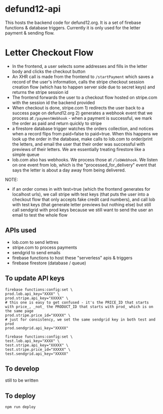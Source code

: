 # defund12-api

This hosts the backend code for defund12.org. It is a set of firebase functions & database triggers. Currently it is only used for the letter payment & sending flow.

# Letter Checkout Flow
- In the frontend, a user selects some addresses and fills in the letter body and clicks the checkout button
- An XHR call is made from the frontend to `/startPayment` which saves a record of the user's information, calls the stripe checkout session creation flow (which has to happen server side due to secret keys) and returns the stripe session id
- The frontend forwards the user to a checkout flow hosted on stripe.com with the session id the backend provided
- When checkout is done, stripe.com 1) redirects the user back to a success page on defund12.org 2) generates a webhook event that we process at `/paymentWebhook` - when a payment is successful, we mark the order as paid and return quickly to stripe
- a firestore database trigger watches the orders collection, and notices when a record flips from paid=false to paid=true. When this happens we look up the order in the database, make calls to lob.com to order/print the letters, and email the user that their order was successful with previews of their letters. We are essentially treating firestore like a simple queue
- lob.com also has webhooks. We process those at `/lobWebhook`. We listen on one event from lob, which is the "processed_for_delivery" event that says the letter is about a day away from being delivered.

NOTE:
- if an order comes in with test=true (which the frontend generates for localhost urls), we call stripe with test keys (that puts the user into a checkout flow that only accepts fake credit card numbers), and call lob with test keys (that generate letter previews but nothing else) but still call sendgrid with prod keys because we still want to send the user an email to test the whole flow

## APIs used
- lob.com to send lettres
- stripe.com to process payments
- sendgrid to send emails
- firebase functions to host these "serverless" apis & triggers
- firebase firestore (database / queue)

## To update API keys
```
firebase functions:config:set \
prod.lob.api_key="XXXX" \
prod.stripe.api_key="XXXXX" \
# this one is easy to get confused - it's the PRICE_ID that starts with price_, _not_ the PRODUCT_ID that starts with prod_ which is on the same page
prod.stripe.price_id="XXXXX" \
# just for consistency, we set the same sendgrid key in both test and prod
prod.sendgrid.api_key="XXXXX" 

firebase functions:config:set \
test.lob.api_key="XXXX" \
test.stripe.api_key="XXXXX" \
test.stripe.price_id="XXXXX" \
test.sendgrid.api_key="XXXXX" 
```

## To develop
still to be written

## To deploy
```npm run deploy```
